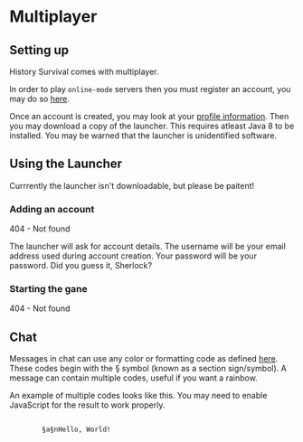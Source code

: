 # Multiplayer

## Setting up

History Survival comes with multiplayer.

In order to play ```online-mode``` servers then you must register an account, you may do so [here](/api/auth/register.php).

Once an account is created, you may look at your [profile information](/profile.php). Then you may download a copy of the launcher. This requires atleast Java 8 to be installed. You may be warned that the launcher is unidentified software.

## Using the Launcher
Currrently the launcher isn't downloadable, but please be paitent!

### Adding an account
404 - Not found

The launcher will ask for account details. The username will be your email address used during account creation. Your password will be your password. Did you guess it, Sherlock?

### Starting the gane
404 - Not found

## Chat

Messages in chat can use any color or formatting code as defined [here](/History_Survival/Text/Formatting/). These codes begin with the § symbol (known as a section sign/symbol). A message can contain multiple codes, useful if you want a rainbow.

An example of multiple codes looks like this. You may need to enable JavaScript for the result to work properly.


<p>
    <code id="multiCodes">
        §a§nHello, World!
    </code>
</p>


<script>
minerslib.mineParseElement("multiCodes", "Result: ")
</script>